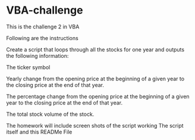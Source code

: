 # VBA-challenge


This is the challenge 2 in VBA

Following are the instructions

Create a script that loops through all the stocks for one year and outputs the following information:

The ticker symbol

Yearly change from the opening price at the beginning of a given year to the closing price at the end of that year.

The percentage change from the opening price at the beginning of a given year to the closing price at the end of that year.

The total stock volume of the stock.


The homework will include screen shots of the script working
The script itself
and this READMe File